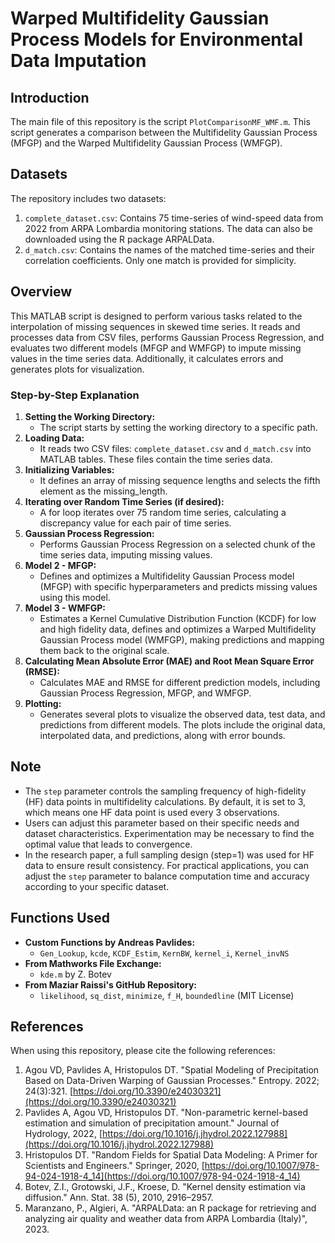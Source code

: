 # Warped Multifidelity Gaussian Process Models for Environmental Data Imputation

## Introduction
The main file of this repository is the script `PlotComparisonMF_WMF.m`. This script generates a comparison between the Multifidelity Gaussian Process (MFGP) and the Warped Multifidelity Gaussian Process (WMFGP).

## Datasets
The repository includes two datasets:

1. `complete_dataset.csv`: Contains 75 time-series of wind-speed data from 2022 from ARPA Lombardia monitoring stations. The data can also be downloaded using the R package ARPALData.
2. `d_match.csv`: Contains the names of the matched time-series and their correlation coefficients. Only one match is provided for simplicity.

## Overview

This MATLAB script is designed to perform various tasks related to the interpolation of missing sequences in skewed time series. It reads and processes data from CSV files, performs Gaussian Process Regression, and evaluates two different models (MFGP and WMFGP) to impute missing values in the time series data. Additionally, it calculates errors and generates plots for visualization.

### Step-by-Step Explanation

1. **Setting the Working Directory:**
   - The script starts by setting the working directory to a specific path.
2. **Loading Data:**
   - It reads two CSV files: `complete_dataset.csv` and `d_match.csv` into MATLAB tables. These files contain the time series data.
3. **Initializing Variables:**
   - It defines an array of missing sequence lengths and selects the fifth element as the missing_length.
4. **Iterating over Random Time Series (if desired):**
   - A for loop iterates over 75 random time series, calculating a discrepancy value for each pair of time series.
5. **Gaussian Process Regression:**
   - Performs Gaussian Process Regression on a selected chunk of the time series data, imputing missing values.
6. **Model 2 - MFGP:**
   - Defines and optimizes a Multifidelity Gaussian Process model (MFGP) with specific hyperparameters and predicts missing values using this model.
7. **Model 3 - WMFGP:**
   - Estimates a Kernel Cumulative Distribution Function (KCDF) for low and high fidelity data, defines and optimizes a Warped Multifidelity Gaussian Process model (WMFGP), making predictions and mapping them back to the original scale.
8. **Calculating Mean Absolute Error (MAE) and Root Mean Square Error (RMSE):**
   - Calculates MAE and RMSE for different prediction models, including Gaussian Process Regression, MFGP, and WMFGP.
9. **Plotting:**
    - Generates several plots to visualize the observed data, test data, and predictions from different models. The plots include the original data, interpolated data, and predictions, along with error bounds.

## Note

- The `step` parameter controls the sampling frequency of high-fidelity (HF) data points in multifidelity calculations. By default, it is set to 3, which means one HF data point is used every 3 observations.
- Users can adjust this parameter based on their specific needs and dataset characteristics. Experimentation may be necessary to find the optimal value that leads to convergence.
- In the research paper, a full sampling design (step=1) was used for HF data to ensure result consistency. For practical applications, you can adjust the `step` parameter to balance computation time and accuracy according to your specific dataset.

## Functions Used

- **Custom Functions by Andreas Pavlides:**
  - `Gen_Lookup`, `kcde`, `KCDF_Estim`, `KernBW`, `kernel_i`, `Kernel_invNS`
- **From Mathworks File Exchange:**
  - `kde.m` by Z. Botev
- **From Maziar Raissi's GitHub Repository:**
  - `likelihood`, `sq_dist`, `minimize`, `f_H`, `boundedline` (MIT License)

## References

When using this repository, please cite the following references:

1. Agou VD, Pavlides A, Hristopulos DT. "Spatial Modeling of Precipitation Based on Data-Driven Warping of Gaussian Processes." Entropy. 2022; 24(3):321. [https://doi.org/10.3390/e24030321](https://doi.org/10.3390/e24030321)
2. Pavlides A, Agou VD, Hristopulos DT. "Non-parametric kernel-based estimation and simulation of precipitation amount." Journal of Hydrology, 2022, [https://doi.org/10.1016/j.jhydrol.2022.127988](https://doi.org/10.1016/j.jhydrol.2022.127988)
3. Hristopulos DT. "Random Fields for Spatial Data Modeling: A Primer for Scientists and Engineers." Springer, 2020, [https://doi.org/10.1007/978-94-024-1918-4_14](https://doi.org/10.1007/978-94-024-1918-4_14)
4. Botev, Z.I., Grotowski, J.F., Kroese, D. "Kernel density estimation via diffusion." Ann. Stat. 38 (5), 2010, 2916–2957.
5. Maranzano, P., Algieri, A. "ARPALData: an R package for retrieving and analyzing air quality and weather data from ARPA Lombardia (Italy)", 2023.
